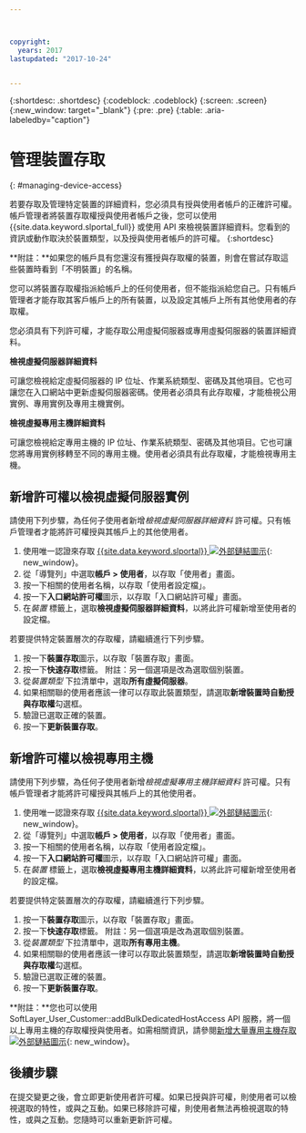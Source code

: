 ```yaml
---



copyright:
  years: 2017
lastupdated: "2017-10-24"


---
```


{:shortdesc: .shortdesc}
{:codeblock: .codeblock}
{:screen: .screen}
{:new_window: target="_blank"}
{:pre: .pre}
{:table: .aria-labeledby="caption"}


# 管理裝置存取
{: #managing-device-access}

若要存取及管理特定裝置的詳細資料，您必須具有授與使用者帳戶的正確許可權。帳戶管理者將裝置存取權授與使用者帳戶之後，您可以使用 {{site.data.keyword.slportal_full}} 或使用 API 來檢視裝置詳細資料。您看到的資訊或動作取決於裝置類型，以及授與使用者帳戶的許可權。
{:shortdesc}

**附註：**如果您的帳戶具有您還沒有獲授與存取權的裝置，則會在嘗試存取這些裝置時看到「不明裝置」的名稱。

您可以將裝置存取權指派給帳戶上的任何使用者，但不能指派給您自己。只有帳戶管理者才能存取其客戶帳戶上的所有裝置，以及設定其帳戶上所有其他使用者的存取權。 

您必須具有下列許可權，才能存取公用虛擬伺服器或專用虛擬伺服器的裝置詳細資料。

**檢視虛擬伺服器詳細資料**

可讓您檢視給定虛擬伺服器的 IP 位址、作業系統類型、密碼及其他項目。它也可讓您在入口網站中更新虛擬伺服器密碼。使用者必須具有此存取權，才能檢視公用實例、專用實例及專用主機實例。

**檢視虛擬專用主機詳細資料**

可讓您檢視給定專用主機的 IP 位址、作業系統類型、密碼及其他項目。它也可讓您將專用實例移轉至不同的專用主機。使用者必須具有此存取權，才能檢視專用主機。

## 新增許可權以檢視虛擬伺服器實例
請使用下列步驟，為任何子使用者新增*檢視虛擬伺服器詳細資料* 許可權。只有帳戶管理者才能將許可權授與其帳戶上的其他使用者。  

1. 使用唯一認證來存取 [{{site.data.keyword.slportal}} ![外部鏈結圖示](../icons/launch-glyph.svg "外部鏈結圖示")](https://control.softlayer.com/){: new_window}。
2. 從「導覽列」中選取**帳戶 > 使用者**，以存取「使用者」畫面。
3. 按一下相關的使用者名稱，以存取「使用者設定檔」。
4. 按一下**入口網站許可權**圖示，以存取「入口網站許可權」畫面。
5. 在*裝置* 標籤上，選取**檢視虛擬伺服器詳細資料**，以將此許可權新增至使用者的設定檔。

若要提供特定裝置層次的存取權，請繼續進行下列步驟。

1. 按一下**裝置存取**圖示，以存取「裝置存取」畫面。
2. 按一下**快速存取**標籤。
   附註：另一個選項是改為選取個別裝置。
3. 從*裝置類型* 下拉清單中，選取**所有虛擬伺服器**。
4. 如果相關聯的使用者應該一律可以存取此裝置類型，請選取**新增裝置時自動授與存取權**勾選框。
5. 驗證已選取正確的裝置。
6. 按一下**更新裝置存取**。

## 新增許可權以檢視專用主機
請使用下列步驟，為任何子使用者新增*檢視虛擬專用主機詳細資料* 許可權。只有帳戶管理者才能將許可權授與其帳戶上的其他使用者。

1. 使用唯一認證來存取 [{{site.data.keyword.slportal}} ![外部鏈結圖示](../icons/launch-glyph.svg "外部鏈結圖示")](https://control.softlayer.com/){: new_window}。
2. 從「導覽列」中選取**帳戶 > 使用者**，以存取「使用者」畫面。
3. 按一下相關的使用者名稱，以存取「使用者設定檔」。
4. 按一下**入口網站許可權**圖示，以存取「入口網站許可權」畫面。
5. 在*裝置* 標籤上，選取**檢視虛擬專用主機詳細資料**，以將此許可權新增至使用者的設定檔。

若要提供特定裝置層次的存取權，請繼續進行下列步驟。

1. 按一下**裝置存取**圖示，以存取「裝置存取」畫面。
2. 按一下**快速存取**標籤。
   附註：另一個選項是改為選取個別裝置。
3. 從*裝置類型* 下拉清單中，選取**所有專用主機**。
4. 如果相關聯的使用者應該一律可以存取此裝置類型，請選取**新增裝置時自動授與存取權**勾選框。
5. 驗證已選取正確的裝置。
6. 按一下**更新裝置存取**。

**附註：**您也可以使用 SoftLayer_User_Customer::addBulkDedicatedHostAccess API 服務，將一個以上專用主機的存取權授與使用者。如需相關資訊，請參閱[新增大量專用主機存取 ![外部鏈結圖示](../icons/launch-glyph.svg "外部鏈結圖示")](http://sldn.softlayer.com/reference/services/softlayer_user_customer/addbulkdedicatedhostaccess){: new_window}。  

## 後續步驟
在提交變更之後，會立即更新使用者許可權。如果已授與許可權，則使用者可以檢視選取的特性，或與之互動。如果已移除許可權，則使用者無法再檢視選取的特性，或與之互動。您隨時可以重新更新許可權。
